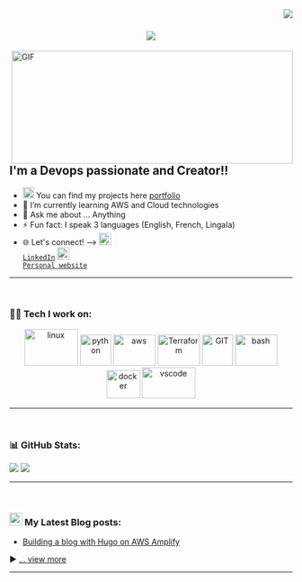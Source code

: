 <img align="right" src="https://visitor-badge.laobi.icu/badge?page_id=felicien-misseba.felicien-misseba" />

<h1 align="center"> <img src="https://readme-typing-svg.herokuapp.com/?font=Righteous&size=35&center=true&vCenter=true&width=500&height=70&duration=4000&lines=Hi+There!+👋;+I'm+Felicien+Misseba+!;" />
</h1>

 <img align="right" alt="GIF" src="https://github.com/TheDudeThatCode/TheDudeThatCode/blob/master/Assets/Developer.gif?raw=true" width="500" height="200" />


## I'm a Devops passionate and Creator!!
- <img src="https://media.giphy.com/media/WUlplcMpOCEmTGBtBW/giphy.gif" width="20"> You can find my projects here [portfolio]
- 🌱 I’m currently learning AWS and Cloud technologies
- 💬 Ask me about ... Anything
- ⚡ Fun fact: I speak 3 languages (English, French, Lingala)
- 🌐 Let's connect! --> <code><a href="https://www.linkedin.com/in/felicien-misseba/" target="_blank" title="LinkedIn Profile"><img alt="LinkedIn Logo" width="22" src="https://cdn4.iconfinder.com/data/icons/colorful-guache-social-media-logos-1/159/social-media_linkedin-512.png"> LinkedIn</a></code> <code><a href="https://felicienmisseba.link" target="_blank" title="Website Profile"><img alt="Website Logo" width="22" src="https://cdn3.iconfinder.com/data/icons/colorful-guache-social-media-logos-1/159/social-media_web-256.png"> Personal website</a></code>
---

<br />

### 🧑‍💻 Tech I work on: 

<p align="center">
      <img src="https://www.vectorlogo.zone/logos/linux/linux-ar21.svg" alt="linux" width="95" height="65"/> 
      <img src="https://www.vectorlogo.zone/logos/python/python-icon.svg" alt="python" width="55" height="55"/>
      <img src="https://www.vectorlogo.zone/logos/amazon_aws/amazon_aws-ar21.svg" alt="aws" width="75" height="55"/>
      <img src="https://www.vectorlogo.zone/logos/terraformio/terraformio-ar21.svg" alt="Terraform" width="75" height="55"/>
      <img src="https://www.vectorlogo.zone/logos/git-scm/git-scm-icon.svg" alt="GIT" width="55" height="55"/> 
      <img src="https://www.vectorlogo.zone/logos/gnu_bash/gnu_bash-ar21.svg" alt="bash" width="75" height="55"/>
      <img src="https://www.vectorlogo.zone/logos/docker/docker-official.svg" alt="docker" width="60" height="50"/>
      <img src="https://www.vectorlogo.zone/logos/visualstudio_code/visualstudio_code-ar21.svg" alt="vscode" width="95" height="55"/>
</p>

---

<br />

### 📊 GitHub Stats:
![](https://github-readme-stats.vercel.app/api?username=felicien-misseba&theme=white&border=true&include_all_commits=false&count_private=true)
![](https://github-readme-stats.vercel.app/api/top-langs/?username=felicien-misseba&theme=white&border=true&include_all_commits=false&count_private=true&layout=compact)

---
<br />


### <img src = "https://media1.giphy.com/media/JZ40cnfnN11KycrvMF/giphy.gif?cid=ecf05e47a0n3gi1bfqntqmob8g9aid1oyj2wr3ds3mg700bl&rid=giphy.gif" width = '23' /> My Latest Blog posts:
<!-- BLOG-POST-LIST:START -->
- [Building a blog with Hugo on AWS Amplify](https://www.felicienmisseba.link/p/building-a-blog-with-hugo-on-aws-amplify/)
<!-- BLOG-POST-LIST:END -->

▶ [... view more](https://www.felicienmisseba.link/)

---


[website]: https://felicienmisseba.link/
[linkedin]: https://linkedin.com/in/felicien-misseba
[portfolio]: https://www.felicienmisseba.link/categories/projects/

